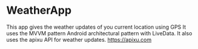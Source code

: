 # WeatherApp
This app gives the weather updates of you current location using GPS
It uses the MVVM pattern Android architectural pattern with LiveData.
It also uses the apixu API for weather updates. https://apixu.com
